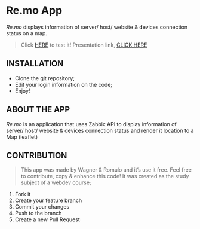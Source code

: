 # Re.mo App

_Re.mo_ displays information of server/ host/ website & devices connection status on a map.

> Click [HERE](https://re-mo.netlify.app/) to test it!
> Presentation link, [CLICK HERE](https://docs.google.com/presentation/d/1n8GEU9KUyB0C7OId73FIIXhWKsLTFVzsdYZiaU74FuA/edit?usp=sharing)

## INSTALLATION

- Clone the git repository;
- Edit your login information on the code;
- Enjoy!

## ABOUT THE APP

_Re.mo_ is an application that uses Zabbix API to display information of server/ host/ website & devices connection status and render it location to a Map (leaflet)

## CONTRIBUTION

> This app was made by Wagner & Romulo and it’s use it free. Feel free to contribute, copy & enhance this code!
> It was created as the study subject of a webdev course;

1. Fork it
2. Create your feature branch
3. Commit your changes
4. Push to the branch
5. Create a new Pull Request
